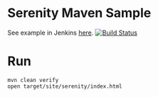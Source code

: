 Serenity Maven Sample
=================
See example in Jenkins [here](https://martinreinhardt-online.de/jenkins/job/serenity_maven_sample/).
[![Build Status](https://martinreinhardt-online.de/jenkins/buildStatus/icon?job=serenity_maven_sample)](https://martinreinhardt-online.de/jenkins/job/serenity_maven_sample/)

# Run

```
mvn clean verify
open target/site/serenity/index.html
```
